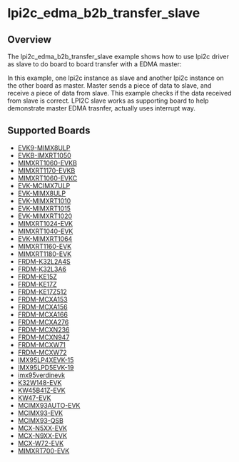 # lpi2c_edma_b2b_transfer_slave

## Overview
The lpi2c_edma_b2b_transfer_slave example shows how to use lpi2c driver as slave to do board to board transfer 
with a EDMA master:

In this example, one lpi2c instance as slave and another lpi2c instance on the other board as master. Master sends a 
piece of data to slave, and receive a piece of data from slave. This example checks if the data received from 
slave is correct. LPI2C slave works as supporting board to help demonstrate master EDMA trasnfer, actually uses interrupt
way.

## Supported Boards
- [EVK9-MIMX8ULP](../../../../_boards/evk9mimx8ulp/driver_examples/lpi2c/edma_b2b_transfer/slave/example_board_readme.md)
- [EVKB-IMXRT1050](../../../../_boards/evkbimxrt1050/driver_examples/lpi2c/edma_b2b_transfer/slave/example_board_readme.md)
- [MIMXRT1060-EVKB](../../../../_boards/evkbmimxrt1060/driver_examples/lpi2c/edma_b2b_transfer/slave/example_board_readme.md)
- [MIMXRT1170-EVKB](../../../../_boards/evkbmimxrt1170/driver_examples/lpi2c/edma_b2b_transfer/slave/example_board_readme.md)
- [MIMXRT1060-EVKC](../../../../_boards/evkcmimxrt1060/driver_examples/lpi2c/edma_b2b_transfer/slave/example_board_readme.md)
- [EVK-MCIMX7ULP](../../../../_boards/evkmcimx7ulp/driver_examples/lpi2c/edma_b2b_transfer/slave/example_board_readme.md)
- [EVK-MIMX8ULP](../../../../_boards/evkmimx8ulp/driver_examples/lpi2c/edma_b2b_transfer/slave/example_board_readme.md)
- [EVK-MIMXRT1010](../../../../_boards/evkmimxrt1010/driver_examples/lpi2c/edma_b2b_transfer/slave/example_board_readme.md)
- [EVK-MIMXRT1015](../../../../_boards/evkmimxrt1015/driver_examples/lpi2c/edma_b2b_transfer/slave/example_board_readme.md)
- [EVK-MIMXRT1020](../../../../_boards/evkmimxrt1020/driver_examples/lpi2c/edma_b2b_transfer/slave/example_board_readme.md)
- [MIMXRT1024-EVK](../../../../_boards/evkmimxrt1024/driver_examples/lpi2c/edma_b2b_transfer/slave/example_board_readme.md)
- [MIMXRT1040-EVK](../../../../_boards/evkmimxrt1040/driver_examples/lpi2c/edma_b2b_transfer/slave/example_board_readme.md)
- [EVK-MIMXRT1064](../../../../_boards/evkmimxrt1064/driver_examples/lpi2c/edma_b2b_transfer/slave/example_board_readme.md)
- [MIMXRT1160-EVK](../../../../_boards/evkmimxrt1160/driver_examples/lpi2c/edma_b2b_transfer/slave/example_board_readme.md)
- [MIMXRT1180-EVK](../../../../_boards/evkmimxrt1180/driver_examples/lpi2c/edma_b2b_transfer/slave/example_board_readme.md)
- [FRDM-K32L2A4S](../../../../_boards/frdmk32l2a4s/driver_examples/lpi2c/edma_b2b_transfer/slave/example_board_readme.md)
- [FRDM-K32L3A6](../../../../_boards/frdmk32l3a6/driver_examples/lpi2c/edma_b2b_transfer/slave/example_board_readme.md)
- [FRDM-KE15Z](../../../../_boards/frdmke15z/driver_examples/lpi2c/edma_b2b_transfer/slave/example_board_readme.md)
- [FRDM-KE17Z](../../../../_boards/frdmke17z/driver_examples/lpi2c/edma_b2b_transfer/slave/example_board_readme.md)
- [FRDM-KE17Z512](../../../../_boards/frdmke17z512/driver_examples/lpi2c/edma_b2b_transfer/slave/example_board_readme.md)
- [FRDM-MCXA153](../../../../_boards/frdmmcxa153/driver_examples/lpi2c/edma_b2b_transfer/slave/example_board_readme.md)
- [FRDM-MCXA156](../../../../_boards/frdmmcxa156/driver_examples/lpi2c/edma_b2b_transfer/slave/example_board_readme.md)
- [FRDM-MCXA166](../../../../_boards/frdmmcxa166/driver_examples/lpi2c/edma_b2b_transfer/slave/example_board_readme.md)
- [FRDM-MCXA276](../../../../_boards/frdmmcxa276/driver_examples/lpi2c/edma_b2b_transfer/slave/example_board_readme.md)
- [FRDM-MCXN236](../../../../_boards/frdmmcxn236/driver_examples/lpi2c/edma_b2b_transfer/slave/example_board_readme.md)
- [FRDM-MCXN947](../../../../_boards/frdmmcxn947/driver_examples/lpi2c/edma_b2b_transfer/slave/example_board_readme.md)
- [FRDM-MCXW71](../../../../_boards/frdmmcxw71/driver_examples/lpi2c/edma_b2b_transfer/slave/example_board_readme.md)
- [FRDM-MCXW72](../../../../_boards/frdmmcxw72/driver_examples/lpi2c/edma_b2b_transfer/slave/example_board_readme.md)
- [IMX95LP4XEVK-15](../../../../_boards/imx95lp4xevk15/driver_examples/lpi2c/edma_b2b_transfer/slave/example_board_readme.md)
- [IMX95LPD5EVK-19](../../../../_boards/imx95lpd5evk19/driver_examples/lpi2c/edma_b2b_transfer/slave/example_board_readme.md)
- [imx95verdinevk](../../../../_boards/imx95verdinevk/driver_examples/lpi2c/edma_b2b_transfer/slave/example_board_readme.md)
- [K32W148-EVK](../../../../_boards/k32w148evk/driver_examples/lpi2c/edma_b2b_transfer/slave/example_board_readme.md)
- [KW45B41Z-EVK](../../../../_boards/kw45b41zevk/driver_examples/lpi2c/edma_b2b_transfer/slave/example_board_readme.md)
- [KW47-EVK](../../../../_boards/kw47evk/driver_examples/lpi2c/edma_b2b_transfer/slave/example_board_readme.md)
- [MCIMX93AUTO-EVK](../../../../_boards/mcimx93autoevk/driver_examples/lpi2c/edma_b2b_transfer/slave/example_board_readme.md)
- [MCIMX93-EVK](../../../../_boards/mcimx93evk/driver_examples/lpi2c/edma_b2b_transfer/slave/example_board_readme.md)
- [MCIMX93-QSB](../../../../_boards/mcimx93qsb/driver_examples/lpi2c/edma_b2b_transfer/slave/example_board_readme.md)
- [MCX-N5XX-EVK](../../../../_boards/mcxn5xxevk/driver_examples/lpi2c/edma_b2b_transfer/slave/example_board_readme.md)
- [MCX-N9XX-EVK](../../../../_boards/mcxn9xxevk/driver_examples/lpi2c/edma_b2b_transfer/slave/example_board_readme.md)
- [MCX-W72-EVK](../../../../_boards/mcxw72evk/driver_examples/lpi2c/edma_b2b_transfer/slave/example_board_readme.md)
- [MIMXRT700-EVK](../../../../_boards/mimxrt700evk/driver_examples/lpi2c/edma_b2b_transfer/slave/example_board_readme.md)
